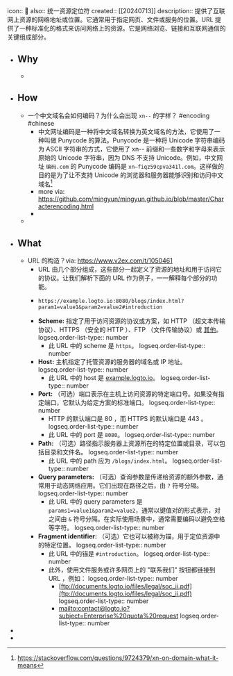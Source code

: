 icon:: 📄
also:: 统一资源定位符
created:: [[20240713]]
description:: 提供了互联网上资源的网络地址或位置。它通常用于指定网页、文件或服务的位置。URL 提供了一种标准化的格式来访问网络上的资源。它是网络浏览、链接和互联网通信的关键组成部分。

- ## Why
  -
- ## How
  - 一个中文域名会如何编码？为什么会出现 `xn--` 的字样？
    #encoding #chinese
    - 中文网址编码是一种将中文域名转换为英文域名的方法，它使用了一种叫做 Punycode 的算法。Punycode 是一种将 Unicode 字符串编码为 ASCII 字符串的方式，它使用了 xn-- 前缀和一些数字和字母来表示原始的 Unicode 字符串，因为 DNS 不支持 Unicode。例如，中文网址 `编码.com` 的 Punycode 编码是 `xn–fiqz59cpva341l.com`。这样做的目的是为了让不支持 Unicode 的浏览器和服务器能够识别和访问中文域名[^Punycode]
    - more via: https://github.com/mingyun/mingyun.github.io/blob/master/Characterencoding.html
    - [^Punycode]: https://stackoverflow.com/questions/9724379/xn-on-domain-what-it-means
  -
- ## What
  - URL 的构造？via: https://www.v2ex.com/t/1050461
    - URL 由几个部分组成，这些部分一起定义了资源的地址和用于访问它的协议。让我们解析下面的 URL 作为例子，一一解释每个部分的功能。
    - ```
      https://example.logto.io:8080/blogs/index.html?param1=value1&param2=value2#introduction
      ```
    - **Scheme:** 指定了用于访问资源的协议或方案，如 HTTP （超文本传输协议）、HTTPS （安全的 HTTP ）、FTP （文件传输协议）或 [其他](https://en.wikipedia.org/wiki/List_of_URI_schemes)。
      logseq.order-list-type:: number
      - 此 URL 中的 scheme 是 `https`。
        logseq.order-list-type:: number
    - **Host:** 主机指定了托管资源的服务器的域名或 IP 地址。
      logseq.order-list-type:: number
      - 此 URL 中的 host 是 [example.logto.io](http://example.logto.io)。
        logseq.order-list-type:: number
    - **Port:** （可选）端口表示在主机上访问资源的特定端口号。如果没有指定端口，它默认为给定方案的标准端口。
      logseq.order-list-type:: number
      - HTTP 的默认端口是 80 ，而 HTTPS 的默认端口是 443 。
        logseq.order-list-type:: number
      - 此 URL 中的 port 是 `8080`。
        logseq.order-list-type:: number
    - **Path:** （可选）路径指示服务器上资源所在的特定位置或目录，可以包括目录和文件名。
      logseq.order-list-type:: number
      - 此 URL 中的 path 应为 `/blogs/index.html`。
        logseq.order-list-type:: number
    - **Query parameters:** （可选）查询参数是传递给资源的额外参数，通常用于动态网络应用。它们出现在路径之后，由 `?` 符号分隔。
      logseq.order-list-type:: number
      - 此 URL 中的 query parameters 是 `params1=value1&param2=value2`，通常以键值对的形式表示，对之间由 `&` 符号分隔。在实际使用场景中，通常需要编码以避免空格等字符。
        logseq.order-list-type:: number
    - **Fragment identifier:** （可选）它也可以被称为锚，用于定位资源中的特定位置。
      logseq.order-list-type:: number
      - 此 URL 中的锚是 `#introduction`。
        logseq.order-list-type:: number
      - 此外，使用文件服务或许多网页上的 "联系我们" 按钮都链接到 URL ，例如：
        logseq.order-list-type:: number
        - [ftp://documents.logto.io/files/legal/soc_ii.pdf](ftp://documents.logto.io/files/legal/soc_ii.pdf)
          logseq.order-list-type:: number
        - [mailto:contact@logto.io?subject=Enterprise%20quota%20request](mailto:contact@logto.io?subject=Enterprise%20quota%20request)
          logseq.order-list-type:: number
-
-